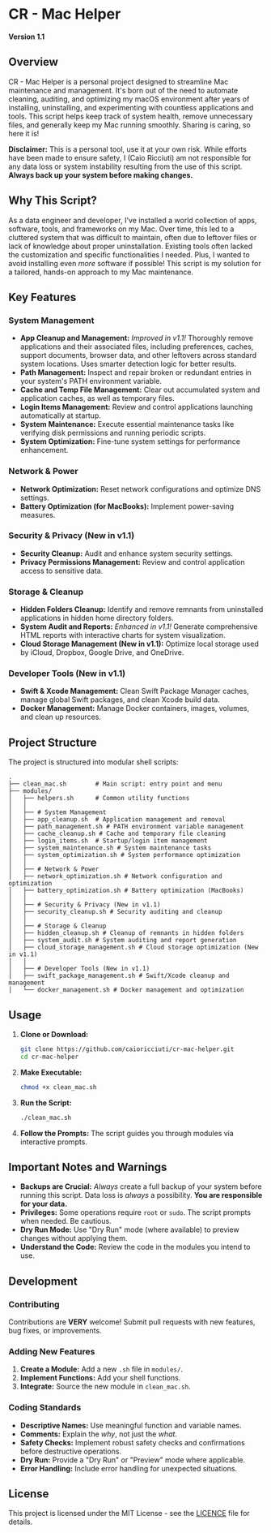 # CR - Mac Helper

**Version 1.1**

## Overview

CR - Mac Helper is a personal project designed to streamline Mac maintenance and management. It's born out of the need to automate cleaning, auditing, and optimizing my macOS environment after years of installing, uninstalling, and experimenting with countless applications and tools. This script helps keep track of system health, remove unnecessary files, and generally keep my Mac running smoothly. Sharing is caring, so here it is!

**Disclaimer:** This is a personal tool, use it at your own risk. While efforts have been made to ensure safety, I (Caio Ricciuti) am not responsible for any data loss or system instability resulting from the use of this script.
**Always back up your system before making changes.**

## Why This Script?

As a data engineer and developer, I've installed a world collection of apps, software, tools, and frameworks on my Mac. Over time, this led to a cluttered system that was difficult to maintain, often due to leftover files or lack of knowledge about proper uninstallation. Existing tools often lacked the customization and specific functionalities I needed. Plus, I wanted to avoid installing even *more* software if possible! This script is my solution for a tailored, hands-on approach to my Mac maintenance.

## Key Features

### System Management

*   **App Cleanup and Management:** *Improved in v1.1!* Thoroughly remove applications and their associated files, including preferences, caches, support documents, browser data, and other leftovers across standard system locations. Uses smarter detection logic for better results.
*   **Path Management:** Inspect and repair broken or redundant entries in your system's PATH environment variable.
*   **Cache and Temp File Management:** Clear out accumulated system and application caches, as well as temporary files.
*   **Login Items Management:** Review and control applications launching automatically at startup.
*   **System Maintenance:** Execute essential maintenance tasks like verifying disk permissions and running periodic scripts.
*   **System Optimization:** Fine-tune system settings for performance enhancement.

### Network & Power

*   **Network Optimization:** Reset network configurations and optimize DNS settings.
*   **Battery Optimization (for MacBooks):** Implement power-saving measures.

### Security & Privacy (New in v1.1)

*   **Security Cleanup:** Audit and enhance system security settings.
*   **Privacy Permissions Management:** Review and control application access to sensitive data.

### Storage & Cleanup

*   **Hidden Folders Cleanup:** Identify and remove remnants from uninstalled applications in hidden home directory folders.
*   **System Audit and Reports:** *Enhanced in v1.1!* Generate comprehensive HTML reports with interactive charts for system visualization.
*   **Cloud Storage Management (New in v1.1):** Optimize local storage used by iCloud, Dropbox, Google Drive, and OneDrive.

### Developer Tools (New in v1.1)

*   **Swift & Xcode Management:** Clean Swift Package Manager caches, manage global Swift packages, and clean Xcode build data.
*   **Docker Management:** Manage Docker containers, images, volumes, and clean up resources.

## Project Structure

The project is structured into modular shell scripts:

```
.
├── clean_mac.sh        # Main script: entry point and menu
├── modules/
│   ├── helpers.sh      # Common utility functions
│   │
│   ├── # System Management
│   ├── app_cleanup.sh  # Application management and removal
│   ├── path_management.sh # PATH environment variable management
│   ├── cache_cleanup.sh # Cache and temporary file cleaning
│   ├── login_items.sh  # Startup/login item management
│   ├── system_maintenance.sh # System maintenance tasks
│   ├── system_optimization.sh # System performance optimization
│   │
│   ├── # Network & Power
│   ├── network_optimization.sh # Network configuration and optimization
│   ├── battery_optimization.sh # Battery optimization (MacBooks)
│   │
│   ├── # Security & Privacy (New in v1.1)
│   ├── security_cleanup.sh # Security auditing and cleanup
│   │
│   ├── # Storage & Cleanup
│   ├── hidden_cleanup.sh # Cleanup of remnants in hidden folders
│   ├── system_audit.sh # System auditing and report generation
│   ├── cloud_storage_management.sh # Cloud storage optimization (New in v1.1)
│   │
│   ├── # Developer Tools (New in v1.1)
│   ├── swift_package_management.sh # Swift/Xcode cleanup and management
│   └── docker_management.sh # Docker management and optimization
```

## Usage

1.  **Clone or Download:**
    ```bash
    git clone https://github.com/caioricciuti/cr-mac-helper.git
    cd cr-mac-helper
    ```
2.  **Make Executable:**
    ```bash
    chmod +x clean_mac.sh
    ```
3.  **Run the Script:**
    ```bash
    ./clean_mac.sh
    ```
4.  **Follow the Prompts:** The script guides you through modules via interactive prompts.

## Important Notes and Warnings

*   **Backups are Crucial:** *Always* create a full backup of your system before running this script. Data loss is *always* a possibility. **You are responsible for your data.**
*   **Privileges:** Some operations require `root` or `sudo`. The script prompts when needed. Be cautious.
*   **Dry Run Mode:** Use "Dry Run" mode (where available) to preview changes without applying them.
*   **Understand the Code:** Review the code in the modules you intend to use.

## Development

### Contributing

Contributions are **VERY** welcome! Submit pull requests with new features, bug fixes, or improvements.

### Adding New Features

1.  **Create a Module:** Add a new `.sh` file in `modules/`.
2.  **Implement Functions:** Add your shell functions.
3.  **Integrate:** Source the new module in `clean_mac.sh`.

### Coding Standards

*   **Descriptive Names:** Use meaningful function and variable names.
*   **Comments:** Explain the *why*, not just the *what*.
*   **Safety Checks:** Implement robust safety checks and confirmations before destructive operations.
*   **Dry Run:** Provide a "Dry Run" or "Preview" mode where applicable.
*   **Error Handling:** Include error handling for unexpected situations.

## License

This project is licensed under the MIT License - see the [LICENCE](LICENCE) file for details.
